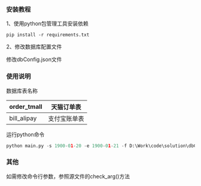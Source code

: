 ### 安装教程

1、使用python包管理工具安装依赖

```
pip install -r requirements.txt
```

2、修改数据库配置文件

修改dbConfig.json文件



### 使用说明

数据库表名称

| order_tmall | 天猫订单表   |
| ----------- | ------------ |
| bill_alipay | 支付宝账单表 |





运行python命令

```python
python main.py -s 1900-01-20 -e 1900-01-21 -f D:\Work\code\solution\dbConfig.json
```



### 其他

如需修改命令行参数，参照源文件的check_arg()方法